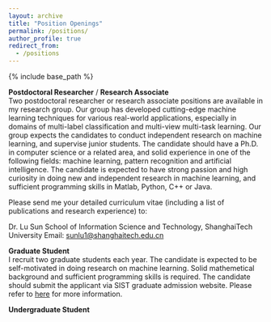 ```yaml
---
layout: archive
title: "Position Openings"
permalink: /positions/
author_profile: true
redirect_from:
  - /positions
---
```


{% include base_path %}

**Postdoctoral Researcher** / **Research Associate** <br />
Two postdoctoral researcher or research associate positions are available in my research group. Our group has developed cutting-edge machine learning techniques for various real-world applications, especially in domains of multi-label classification and multi-view multi-task learning. Our group expects the candidates to conduct independent research on machine learning, and supervise junior students. The candidate should have a Ph.D. in computer science or a related area, and solid experience in one of the following fields: machine learning, pattern recognition and artificial intelligence. The candidate is expected to have strong passion and high curiosity in doing new and independent research in machine learning, and sufficient programming skills in Matlab, Python, C++ or Java.

Please send me your detailed curriculum vitae (including a list of publications and research experience) to:

Dr. Lu Sun
School of Information Science and Technology, ShanghaiTech University
Email: sunlu1@shanghaitech.edu.cn

**Graduate Student** <br />
I recruit two graduate students each year. The candidate is expected to be self-motivated in doing research on machine learning. Solid mathemetical background and sufficient programming skills is required. The candidate should submit the applicant via SIST graduate admission website. Please refer to [here](http://sist.shanghaitech.edu.cn/2825/list.htm) for more information.

**Undergraduate Student** <br />
